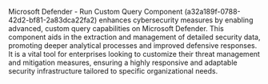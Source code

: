 Microsoft Defender - Run Custom Query Component (a32a189f-0788-42d2-bf81-2a83dca22fa2) enhances cybersecurity measures by enabling advanced, custom query capabilities on Microsoft Defender. This component aids in the extraction and management of detailed security data, promoting deeper analytical processes and improved defensive responses. It is a vital tool for enterprises looking to customize their threat management and mitigation measures, ensuring a highly responsive and adaptable security infrastructure tailored to specific organizational needs.
